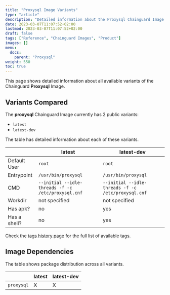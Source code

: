 ```yaml
---
title: "Proxysql Image Variants"
type: "article"
description: "Detailed information about the Proxysql Chainguard Image variants"
date: 2023-03-07T11:07:52+02:00
lastmod: 2023-03-07T11:07:52+02:00
draft: false
tags: ["Reference", "Chainguard Images", "Product"]
images: []
menu:
  docs:
    parent: "Proxysql"
weight: 550
toc: true
---
```


This page shows detailed information about all available variants of the Chainguard **Proxysql** Image.

## Variants Compared
The **proxysql** Chainguard Image currently has 2 public variants: 

- `latest`
- `latest-dev`

The table has detailed information about each of these variants.

|              | latest                                             | latest-dev                                         |
|--------------|----------------------------------------------------|----------------------------------------------------|
| Default User | `root`                                             | `root`                                             |
| Entrypoint   | `/usr/bin/proxysql`                                | `/usr/bin/proxysql`                                |
| CMD          | `--initial --idle-threads -f -c /etc/proxysql.cnf` | `--initial --idle-threads -f -c /etc/proxysql.cnf` |
| Workdir      | not specified                                      | not specified                                      |
| Has apk?     | no                                                 | yes                                                |
| Has a shell? | no                                                 | yes                                                |

Check the [tags history page](/chainguard/chainguard-images/reference/proxysql/tags_history/) for the full list of available tags.
## Image Dependencies
The table shows package distribution across all variants.

|            | latest | latest-dev |
|------------|--------|------------|
| `proxysql` | X      | X          |
